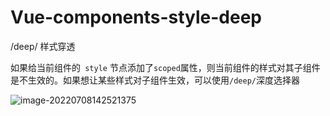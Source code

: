 # Vue-components-style-deep

/deep/ 样式穿透

如果给当前组件的` style` 节点添加了` scoped `属性，则当前组件的样式对其子组件是不生效的。如果想让某些样式对子组件生效，可以使用` /deep/ `深度选择器

![image-20220708142521375](C:/Users/wangnaixing/AppData/Roaming/Typora/typora-user-images/image-20220708142521375.png)